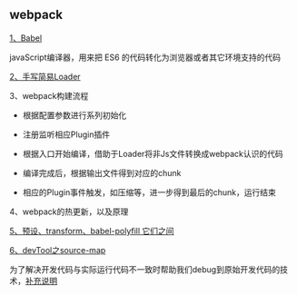 ## webpack

[1、Babel](https://my.oschina.net/vivotech/blog/4407304)

javaScript编译器，用来把 ES6 的代码转化为浏览器或者其它环境支持的代码

[2、手写简易Loader](https://zhuanlan.zhihu.com/p/104205895)

3、webpack构建流程

* 根据配置参数进行系列初始化

* 注册监听相应Plugin插件

* 根据入口开始编译，借助于Loader将非Js文件转换成webpack认识的代码

* 编译完成后，根据输出文件得到对应的chunk

* 相应的Plugin事件触发，如压缩等，进一步得到最后的chunk，运行结束

4、webpack的热更新，以及原理

[5、预设、transform、babel-polyfill 它们之间](https://www.jiangruitao.com/babel/babel-polyfill/)

[6、devTool之source-map](https://zhuanlan.zhihu.com/p/135228801)

为了解决开发代码与实际运行代码不一致时帮助我们debug到原始开发代码的技术，[补充说明](https://segmentfault.com/a/1190000008315937)














